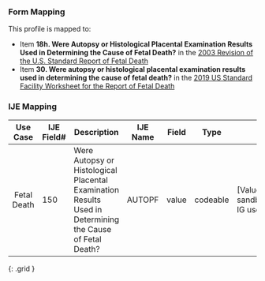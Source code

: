 ### Form Mapping
This profile is mapped to:
 * Item **18h. Were Autopsy or Histological Placental Examination Results Used in Determining the Cause of Fetal Death?** in the [2003 Revision of the U.S. Standard Report of Fetal Death](https://www.cdc.gov/nchs/data/dvs/FDEATH11-03finalACC.pdf)
 * Item **30. Were autopsy or histological placental examination results used in determining the cause of fetal death?** in the [2019 US Standard Facility Worksheet for the Report of Fetal Death](https://www.cdc.gov/nchs/data/dvs/fetal-death-facility-worksheet-2019-508.pdf)

### IJE Mapping

| **Use Case** |  **IJE Field#**   |  **Description**  | **IJE Name**  |  **Field**  |  **Type**  | **Value Set**  |
| :---------: | --------------- | ------------ | ------------- | ---------- | ---------- | -------------- |
| Fetal Death | 150 | Were Autopsy or Histological Placental Examination Results Used in Determining the Cause of Fetal Death? | AUTOPF | value |codeable |[ValueSetYesNoNotApplicable], sandbox uses boolean, BFDR IG uses codeable |
{: .grid }
